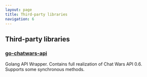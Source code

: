```yaml
---
layout: page
title: Third-party libraries
navigation: 6
---
```


## Third-party libraries

### [go-chatwars-api](https://github.com/L11R/go-chatwars-api)

Golang API Wrapper. Contains full realization of Chat Wars API 0.6. Supports some synchronous methods.
